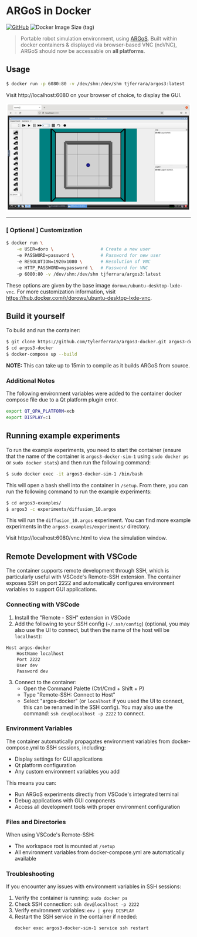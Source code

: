 # ARGoS in Docker
[![GitHub](https://img.shields.io/badge/license-MIT-green)](https://github.com/tylerferrara/argos3-docker/blob/master/LICENSE)
![Docker Image Size (tag)](https://img.shields.io/docker/image-size/tjferrara/argos3/latest?logo=docker)

> Portable robot simulation environment, using [ARGoS](https://github.com/ilpincy/argos3). Built within docker containers & displayed via browser-based VNC (noVNC), ARGoS should now be accessable on **all platforms**.

## Usage
```bash
$ docker run -p 6080:80 -v /dev/shm:/dev/shm tjferrara/argos3:latest
```

Visit http://localhost:6080 on your browser of choice, to display the GUI.

![Argos in browser"](extras/argos-in-browser.png)
 ___

### [ Optional ] Customization 
```bash
$ docker run \
    -e USER=doro \                  # Create a new user
    -e PASSWORD=password \          # Password for new user
    -e RESOLUTION=1920x1080 \       # Resolution of VNC
    -e HTTP_PASSWORD=mypassword \   # Password for VNC
    -p 6080:80 -v /dev/shm:/dev/shm tjferrara/argos3:latest
```
These options are given by the base image `dorowu/ubuntu-desktop-lxde-vnc`.
For more customization information, visit https://hub.docker.com/r/dorowu/ubuntu-desktop-lxde-vnc.

## Build it yourself

To build and run the container:
```bash
$ git clone https://github.com/tylerferrara/argos3-docker.git argos3-docker
$ cd argos3-docker
$ docker-compose up --build
```
**NOTE:** This can take up to 15min to compile as it builds ARGoS from source.

### Additional Notes

The following environment variables were added to the container docker compose file due to a Qt platform plugin error.
```bash
export QT_QPA_PLATFORM=xcb
export DISPLAY=:1
```

## Running example experiments

To run the example experiments, you need to start the container (ensure that the name of the container is `argos3-docker-sim-1` using `sudo docker ps` or `sudo docker stats`) and then run the following command:
```bash
$ sudo docker exec -it argos3-docker-sim-1 /bin/bash
```

This will open a bash shell into the container in `/setup`. From there, you can run the following command to run the example experiments:
```bash
$ cd argos3-examples/
$ argos3 -c experiments/diffusion_10.argos
```

This will run the `diffusion_10.argos` experiment. You can find more example experiments in the `argos3-examples/experiments/` directory.

Visit http://localhost:6080/vnc.html to view the simulation window.

## Remote Development with VSCode

The container supports remote development through SSH, which is particularly useful with VSCode's Remote-SSH extension. The container exposes SSH on port 2222 and automatically configures environment variables to support GUI applications.

### Connecting with VSCode

1. Install the "Remote - SSH" extension in VSCode
2. Add the following to your SSH config (`~/.ssh/config`) (optional, you may also use the UI to connect, but then the name of the host will be `localhost`):
```
Host argos-docker
    HostName localhost
    Port 2222
    User dev
    Password dev
```

3. Connect to the container:
   - Open the Command Palette (Ctrl/Cmd + Shift + P)
   - Type "Remote-SSH: Connect to Host"
   - Select "argos-docker" (or `localhost` if you used the UI to connect, this can be renamed in the SSH config). You may also use the command: `ssh dev@localhost -p 2222` to connect.

### Environment Variables

The container automatically propagates environment variables from docker-compose.yml to SSH sessions, including:
- Display settings for GUI applications
- Qt platform configuration
- Any custom environment variables you add

This means you can:
- Run ARGoS experiments directly from VSCode's integrated terminal
- Debug applications with GUI components
- Access all development tools with proper environment configuration

### Files and Directories

When using VSCode's Remote-SSH:
- The workspace root is mounted at `/setup`
- All environment variables from docker-compose.yml are automatically available

### Troubleshooting

If you encounter any issues with environment variables in SSH sessions:
1. Verify the container is running: `sudo docker ps`
2. Check SSH connection: `ssh dev@localhost -p 2222`
3. Verify environment variables: `env | grep DISPLAY`
4. Restart the SSH service in the container if needed:
   ```bash
   docker exec argos3-docker-sim-1 service ssh restart
   ```
